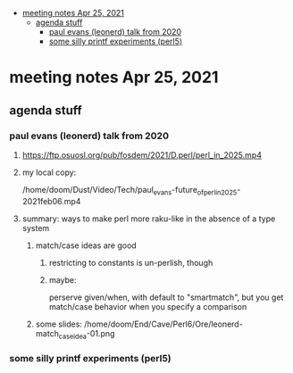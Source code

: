 - [meeting notes Apr 25, 2021](#org4d3e40f)
  - [agenda stuff](#org49387a4)
    - [paul evans (leonerd) talk from 2020](#orgd5355ec)
    - [some silly printf experiments (perl5)](#org5d2354c)


<a id="org4d3e40f"></a>

# meeting notes Apr 25, 2021


<a id="org49387a4"></a>

## agenda stuff


<a id="orgd5355ec"></a>

### paul evans (leonerd) talk from 2020

1.  <https://ftp.osuosl.org/pub/fosdem/2021/D.perl/perl_in_2025.mp4>

2.  my local copy:

    /home/doom/Dust/Video/Tech/paul<sub>evans</sub>-future<sub>of</sub><sub>perl</sub><sub>in</sub><sub>2025</sub>-2021feb06.mp4

3.  summary: ways to make perl more raku-like in the absence of a type system

    1.  match/case ideas are good
    
        1.  restricting to constants is un-perlish, though
        
        2.  maybe:
        
            perserve given/when, with default to "smartmatch", but you get match/case behavior when you specify a comparison
    
    2.  some slides: /home/doom/End/Cave/Perl6/Ore/leonerd-match<sub>case</sub><sub>idea</sub>-01.png


<a id="org5d2354c"></a>

### some silly printf experiments (perl5)
